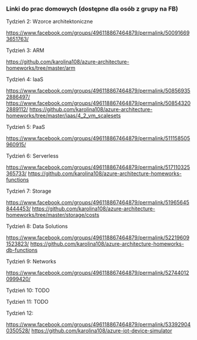 ### Linki do prac domowych (dostępne dla osób z grupy na FB)

Tydzień 2: Wzorce architektoniczne

https://www.facebook.com/groups/496118867464879/permalink/500916693651763/

Tydzień 3: ARM

https://github.com/karolina108/azure-architecture-homeworks/tree/master/arm

Tydzień 4: IaaS

https://www.facebook.com/groups/496118867464879/permalink/508569352886497/
https://www.facebook.com/groups/496118867464879/permalink/508543202889112/
https://github.com/karolina108/azure-architecture-homeworks/tree/master/iaas/4_2_vm_scalesets

Tydzień 5: PaaS

https://www.facebook.com/groups/496118867464879/permalink/511158505960915/

Tydzień 6: Serverless

https://www.facebook.com/groups/496118867464879/permalink/517110325365733/
https://github.com/karolina108/azure-architecture-homeworks-functions

Tydzień 7: Storage

https://www.facebook.com/groups/496118867464879/permalink/519656458444453/
https://github.com/karolina108/azure-architecture-homeworks/tree/master/storage/costs

Tydzień 8: Data Solutions

https://www.facebook.com/groups/496118867464879/permalink/522196091523823/
https://github.com/karolina108/azure-architecture-homeworks-db-functions

Tydzień 9: Networks

https://www.facebook.com/groups/496118867464879/permalink/527440120999420/

Tydzień 10:
TODO

Tydzień 11:
TODO

Tydzień 12:

https://www.facebook.com/groups/496118867464879/permalink/533929040350528/
https://github.com/karolina108/azure-iot-device-simulator